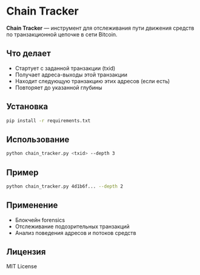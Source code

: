 # Chain Tracker

**Chain Tracker** — инструмент для отслеживания пути движения средств по транзакционной цепочке в сети Bitcoin.

## Что делает

- Стартует с заданной транзакции (txid)
- Получает адреса-выходы этой транзакции
- Находит следующую транзакцию этих адресов (если есть)
- Повторяет до указанной глубины

## Установка

```bash
pip install -r requirements.txt
```

## Использование

```bash
python chain_tracker.py <txid> --depth 3
```

## Пример

```bash
python chain_tracker.py 4d1b6f... --depth 2
```

## Применение

- Блокчейн forensics
- Отслеживание подозрительных транзакций
- Анализ поведения адресов и потоков средств

## Лицензия

MIT License
